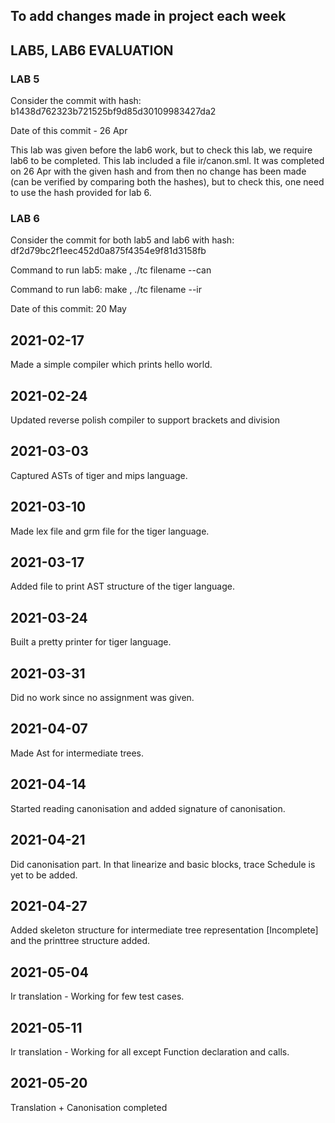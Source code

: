 ## To add changes made in project each week

## LAB5, LAB6 EVALUATION

### LAB 5 

Consider the commit with hash: b1438d762323b721525bf9d85d30109983427da2

Date of this commit - 26 Apr

This lab was given before the lab6 work, but to check this lab, we require lab6 to be completed. This lab included a file ir/canon.sml.
It was completed on 26 Apr with the given hash and from then no change has been made (can be verified by comparing both the hashes), but to check this, one need to use the hash provided for lab 6. 

### LAB 6

Consider the commit for both lab5 and lab6 with hash: df2d79bc2f1eec452d0a875f4354e9f81d3158fb

Command to run lab5: make , ./tc filename --can 

Command to run lab6: make , ./tc filename --ir

Date of this commit: 20 May

## 2021-02-17

Made a simple compiler which prints hello world. 

## 2021-02-24

Updated reverse polish compiler to support brackets and division

## 2021-03-03

Captured ASTs of tiger and mips language. 

## 2021-03-10

Made lex file and grm file for the tiger language.

## 2021-03-17

Added file to print AST structure of the tiger language.

## 2021-03-24

Built a pretty printer for tiger language. 

## 2021-03-31

Did no work since no assignment was given.

## 2021-04-07

Made Ast for intermediate trees.

## 2021-04-14

Started reading canonisation and added signature of canonisation.

## 2021-04-21

Did canonisation part. In that linearize and basic blocks, trace Schedule is yet to be added.

## 2021-04-27 

Added skeleton structure for intermediate tree representation \[Incomplete\] and the printtree structure added. 

## 2021-05-04

Ir translation - Working for few test cases. 

## 2021-05-11

Ir translation - Working for all except Function declaration and calls.

## 2021-05-20

Translation + Canonisation completed 
